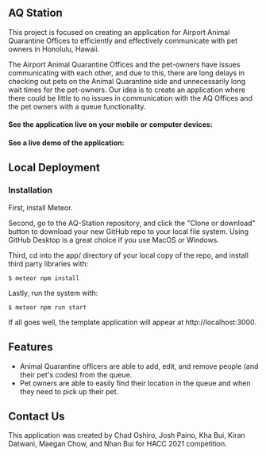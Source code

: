 ## AQ Station

This project is focused on creating an application for Airport Animal Quarantine Offices to efficiently and effectively communicate with pet owners in Honolulu, Hawaii.

The Airport Animal Quarantine Offices and the pet-owners have issues communicating with each other, and due to this, there are long delays in checking out pets on the Animal Quarantine side and unnecessarily long wait times for the pet-owners. Our idea is to create an application where there could be little to no issues in communication with the AQ Offices and the pet owners with a queue functionality.

#### See the application live on your mobile or computer devices:

#### See a live demo of the application:

## Local Deployment

### Installation

First, install Meteor.

Second, go to the AQ-Station repository, and click the "Clone or download" button to download your new GitHub repo to your local file system. Using GitHub Desktop is a great choice if you use MacOS or Windows.

Third, cd into the app/ directory of your local copy of the repo, and install third party libraries with:

```
$ meteor npm install
```

Lastly, run the system with:

```
$ meteor npm run start
```

If all goes well, the template application will appear at http://localhost:3000.

## Features

<ul>
<li>Animal Quarantine officers are able to add, edit, and remove people (and their pet's codes) from the queue.</li>
<li>Pet owners are able to easily find their location in the queue and when they need to pick up their pet.</li>
</ul>
  
## Contact Us
This application was created by Chad Oshiro, Josh Paino, Kha Bui, Kiran Datwani, Maegan Chow, and Nhan Bui for HACC 2021 competition.
